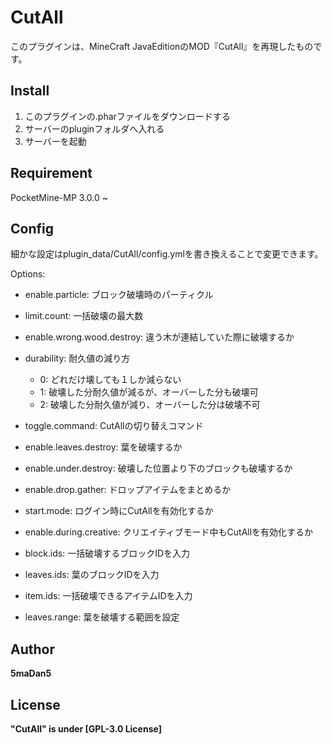 # CutAll
 
このプラグインは、MineCraft JavaEditionのMOD『CutAll』を再現したものです。

## Install
 
1. このプラグインの.pharファイルをダウンロードする
2. サーバーのpluginフォルダへ入れる
3. サーバーを起動

## Requirement

PocketMine-MP 3.0.0 ~

## Config
 
細かな設定はplugin_data/CutAll/config.ymlを書き換えることで変更できます。

Options:
- enable.particle: ブロック破壊時のパーティクル

- limit.count: 一括破壊の最大数

- enable.wrong.wood.destroy: 違う木が連結していた際に破壊するか

- durability: 耐久値の減り方
  - 0: どれだけ壊しても１しか減らない
  - 1: 破壊した分耐久値が減るが、オーバーした分も破壊可
  - 2: 破壊した分耐久値が減り、オーバーした分は破壊不可

- toggle.command: CutAllの切り替えコマンド

- enable.leaves.destroy: 葉を破壊するか

- enable.under.destroy: 破壊した位置より下のブロックも破壊するか

- enable.drop.gather: ドロップアイテムをまとめるか

- start.mode: ログイン時にCutAllを有効化するか

- enable.during.creative: クリエイティブモード中もCutAllを有効化するか

- block.ids: 一括破壊するブロックIDを入力

- leaves.ids: 葉のブロックIDを入力

- item.ids: 一括破壊できるアイテムIDを入力

- leaves.range: 葉を破壊する範囲を設定
 
## Author
 
__5maDan5__

## License

__"CutAll" is under [GPL-3.0 License]__
